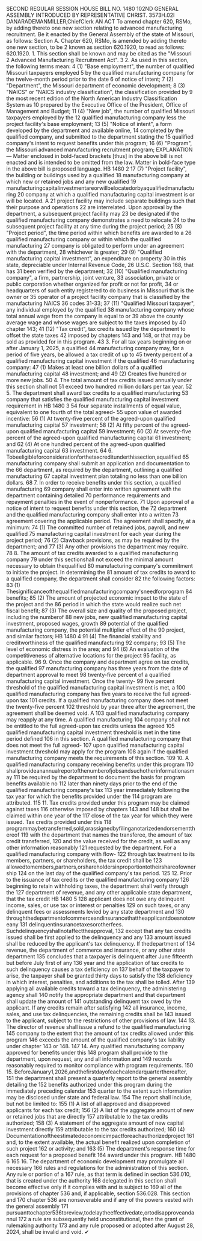 SECOND REGULAR SESSION
HOUSE BILL NO. 1480
102ND GENERAL ASSEMBLY
INTRODUCED BY REPRESENTATIVE CHRIST.
3573H.02I DANARADEMANMILLER,ChiefClerk
AN ACT
To amend chapter 620, RSMo, by adding thereto one new section relating to advanced
manufacturing recruitment.
Be it enacted by the General Assembly of the state of Missouri, as follows:
Section A. Chapter 620, RSMo, is amended by adding thereto one new section, to be
2 known as section 620.1920, to read as follows:
620.1920. 1. This section shall be known and may be cited as the "Missouri
2 Advanced Manufacturing Recruitment Act".
3 2. As used in this section, the following terms mean:
4 (1) "Base employment", the number of qualified Missouri taxpayers employed
5 by the qualified manufacturing company for the twelve-month period prior to the date
6 of notice of intent;
7 (2) "Department", the Missouri department of economic development;
8 (3) "NAICS" or "NAICS industry classification", the classification provided by
9 the most recent edition of the North American Industry Classification System as
10 prepared by the Executive Office of the President, Office of Management and Budget;
11 (4) "New job", the number of qualified Missouri taxpayers employed by the
12 qualified manufacturing company less the project facility's base employment;
13 (5) "Notice of intent", a form developed by the department and available online,
14 completed by the qualified company, and submitted to the department stating the
15 qualified company's intent to request benefits under this program;
16 (6) "Program", the Missouri advanced manufacturing recruitment program;
EXPLANATION — Matter enclosed in bold-faced brackets [thus] in the above bill is not enacted and is
intended to be omitted from the law. Matter in bold-face type in the above bill is proposed language.
HB 1480 2
17 (7) "Project facility", the building or buildings used by a qualified
18 manufacturing company at which new or retained jobs and any new qualified
19 manufacturingcapitalinvestmentareorwillbelocatedorbyaqualifiedmanufacturing
20 company at which a qualified manufacturing capital investment is or will be located. A
21 project facility may include separate buildings such that their purpose and operations
22 are interrelated. Upon approval by the department, a subsequent project facility may
23 be designated if the qualified manufacturing company demonstrates a need to relocate
24 to the subsequent project facility at any time during the project period;
25 (8) "Project period", the time period within which benefits are awarded to a
26 qualified manufacturing company or within which the qualified manufacturing
27 company is obligated to perform under an agreement with the department,
28 whichever is greater;
29 (9) "Qualified manufacturing capital investment", an expenditure on property
30 in this state, depreciable under Internal Revenue Code, 26 U.S.C. Section 168, that has
31 been verified by the department;
32 (10) "Qualified manufacturing company", a firm, partnership, joint venture,
33 association, private or public corporation whether organized for profit or not for profit,
34 or headquarters of such entity registered to do business in Missouri that is the owner or
35 operator of a project facility company that is classified by the manufacturing NAICS
36 codes 31-33;
37 (11) "Qualified Missouri taxpayer", any individual employed by the qualified
38 manufacturing company whose total annual wage from the company is equal to or
39 above the county average wage and whose wages are subject to the taxes imposed by
40 chapter 143;
41 (12) "Tax credit", tax credits issued by the department to offset the state taxes
42 imposed by chapters 143 and 148, or that may be sold as provided for in this program.
43 3. For all tax years beginning on or after January 1, 2025, a qualified
44 manufacturing company may, for a period of five years, be allowed a tax credit of up to
45 twenty percent of a qualified manufacturing capital investment if the qualified
46 manufacturing company:
47 (1) Makes at least one billion dollars of a qualified manufacturing capital
48 investment; and
49 (2) Creates five hundred or more new jobs.
50 4. The total amount of tax credits issued annually under this section shall not
51 exceed two hundred million dollars per tax year.
52 5. The department shall award tax credits to a qualified manufacturing
53 company that satisfies the qualified manufacturing capital investment requirement in
HB 1480 3
54 four separate installments of equal value, equivalent to one fourth of the total agreed-
55 upon value of awarded incentive:
56 (1) At twenty-five percent of the agreed-upon qualified manufacturing capital
57 investment;
58 (2) At fifty percent of the agreed-upon qualified manufacturing capital
59 investment;
60 (3) At seventy-five percent of the agreed-upon qualified manufacturing capital
61 investment; and
62 (4) At one hundred percent of the agreed-upon qualified manufacturing capital
63 investment.
64 6. Tobeeligibleforconsiderationforthetaxcreditunderthissection,aqualified
65 manufacturing company shall submit an application and documentation to the
66 department, as required by the department, outlining a qualified manufacturing
67 capital investment plan totaling no less than one billion dollars.
68 7. In order to receive benefits under this section, a qualified manufacturing
69 company shall enter into written agreement with the department containing detailed
70 performance requirements and repayment penalties in the event of nonperformance.
71 Upon approval of a notice of intent to request benefits under this section, the
72 department and the qualified manufacturing company shall enter into a written
73 agreement covering the applicable period. The agreement shall specify, at a minimum:
74 (1) The committed number of retained jobs, payroll, and new qualified
75 manufacturing capital investment for each year during the project period;
76 (2) Clawback provisions, as may be required by the department; and
77 (3) Any other provisions the department may require.
78 8. The amount of tax credits awarded to a qualified manufacturing company
79 under this sectionshall not exceed the minimal amount necessary to obtain thequalified
80 manufacturing company's commitment to initiate the project. In determining the
81 amount of tax credits to award to a qualified company, the department shall consider
82 the following factors:
83 (1) Thesignificanceofthequalifiedmanufacturingcompany'sneedforprogram
84 benefits;
85 (2) The amount of projected economic impact to the state of the project and the
86 period in which the state would realize such net fiscal benefit;
87 (3) The overall size and quality of the proposed project, including the numberof
88 new jobs, new qualified manufacturing capital investment, proposed wages, growth
89 potential of the qualified manufacturing company, the potential multiplier effect of the
90 project, and similar factors;
HB 1480 4
91 (4) The financial stability and creditworthiness of the qualified manufacturing
92 company;
93 (5) The level of economic distress in the area; and
94 (6) An evaluation of the competitiveness of alternative locations for the project
95 facility, as applicable.
96 9. Once the company and department agree on tax credits, the qualified
97 manufacturing company has three years from the date of department approval to meet
98 twenty-five percent of a qualified manufacturing capital investment. Once the twenty-
99 five percent threshold of the qualified manufacturing capital investment is met, a
100 qualified manufacturing company has five years to receive the full agreed-upon tax
101 credits. If a qualified manufacturing company does not meet the twenty-five percent
102 threshold by year three after the agreement, the agreement shall be deemed void. A
103 qualified manufacturing company may reapply at any time. A qualified manufacturing
104 company shall not be entitled to the full agreed-upon tax credits unless the agreed
105 qualified manufacturing capital investment threshold is met in the time period defined
106 in this section. A qualified manufacturing company that does not meet the full agreed-
107 upon qualified manufacturing capital investment threshold may apply for the program
108 again if the qualified manufacturing company meets the requirements of this section.
109 10. A qualified manufacturing company receiving benefits under this program
110 shallprovideanannualreportofthenumberofjobsandsuchotherinformationasmay
111 be required by the department to document the basis for program benefits available no
112 later than ninety days prior to the end of the qualified manufacturing company's tax
113 year immediately following the tax year for which the benefits provided under the
114 program are attributed.
115 11. Tax credits provided under this program may be claimed against taxes
116 otherwise imposed by chapters 143 and 148 but shall be claimed within one year of the
117 close of the tax year for which they were issued. Tax credits provided under this
118 programmaybetransferred,sold,orassignedbyfilinganotarizedendorsementthereof
119 with the department that names the transferee, the amount of tax credit transferred,
120 and the value received for the credit, as well as any other information reasonably
121 requested by the department. For a qualified manufacturing company with flow-
122 through tax treatment to its members, partners, or shareholders, the tax credit shall be
123 allowedtomembers,partners,orshareholdersinproportiontotheirshareofownership
124 on the last day of the qualified company's tax period.
125 12. Prior to the issuance of tax credits or the qualified manufacturing company
126 beginning to retain withholding taxes, the department shall verify through the
127 department of revenue, and any other applicable state department, that the tax credit
HB 1480 5
128 applicant does not owe any delinquent income, sales, or use tax or interest or penalties
129 on such taxes, or any delinquent fees or assessments levied by any state department and
130 throughthedepartmentofcommerceandinsurancethattheapplicantdoesnotoweany
131 delinquentinsurancetaxesorotherfees. Suchdelinquencyshallnotaffecttheapproval,
132 except that any tax credits issued shall be first applied to the delinquency and any
133 amount issued shall be reduced by the applicant's tax delinquency. If thedepartment of
134 revenue, the department of commerce and insurance, or any other state department
135 concludes that a taxpayer is delinquent after June fifteenth but before July first of any
136 year and the application of tax credits to such delinquency causes a tax deficiency on
137 behalf of the taxpayer to arise, the taxpayer shall be granted thirty days to satisfy the
138 deficiency in which interest, penalties, and additions to the tax shall be tolled. After
139 applying all available credits toward a tax delinquency, the administering agency shall
140 notify the appropriate department and that department shall update the amount of
141 outstanding delinquent tax owed by the applicant. If any credits remain after satisfying
142 all insurance, income, sales, and use tax delinquencies, the remaining credits shall be
143 issued to the applicant, subject to the restrictions of other provisions of law.
144 13. The director of revenue shall issue a refund to the qualified manufacturing
145 company to the extent that the amount of tax credits allowed under this program
146 exceeds the amount of the qualified company's tax liability under chapter 143 or 148.
147 14. Any qualified manufacturing company approved for benefits under this
148 program shall provide to the department, upon request, any and all information and
149 records reasonably required to monitor compliance with program requirements.
150 15. BeforeJanuary1,2026,andthefirstdayofeachcalendarquarterthereafter,
151 the department shall present a quarterly report to the general assembly detailing the
152 benefits authorized under this program during the immediately preceding calendar
153 quarter to the extent such information may be disclosed under state and federal law.
154 The report shall include, but not be limited to:
155 (1) A list of all approved and disapproved applicants for each tax credit;
156 (2) A list of the aggregate amount of new or retained jobs that are directly
157 attributable to the tax credits authorized;
158 (3) A statement of the aggregate amount of new capital investment directly
159 attributable to the tax credits authorized;
160 (4) Documentationoftheestimatedeconomicimpactforeachauthorizedproject
161 and, to the extent available, the actual benefit realized upon completion of such project
162 or activity; and
163 (5) The department's response time for each request for a proposed benefit
164 award under this program.
HB 1480 6
165 16. The department of economic development may promulgate all necessary
166 rules and regulations for the administration of this section. Any rule or portion of a
167 rule, as that term is defined in section 536.010, that is created under the authority
168 delegated in this section shall become effective only if it complies with and is subject to
169 all of the provisions of chapter 536 and, if applicable, section 536.028. This section and
170 chapter 536 are nonseverable and if any of the powers vested with the general assembly
171 pursuanttochapter536toreview,todelaytheeffectivedate,ortodisapproveandannul
172 a rule are subsequently held unconstitutional, then the grant of rulemaking authority
173 and any rule proposed or adopted after August 28, 2024, shall be invalid and void.
✔